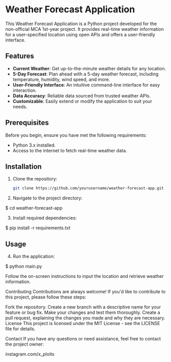 # Weather Forecast Application

This Weather Forecast Application is a Python project developed for the non-official MCA 1st-year project. It provides real-time weather information for a user-specified location using open APIs and offers a user-friendly interface.

## Features

- **Current Weather**: Get up-to-the-minute weather details for any location.
- **5-Day Forecast**: Plan ahead with a 5-day weather forecast, including temperature, humidity, wind speed, and more.
- **User-Friendly Interface**: An intuitive command-line interface for easy interaction.
- **Data Accuracy**: Reliable data sourced from trusted weather APIs.
- **Customizable**: Easily extend or modify the application to suit your needs.

## Prerequisites

Before you begin, ensure you have met the following requirements:

- Python 3.x installed.
- Access to the internet to fetch real-time weather data.

## Installation

1. Clone the repository:

   ```bash
   git clone https://github.com/yourusername/weather-forecast-app.git

2. Navigate to the project directory:

$ cd weather-forecast-app

3. Install required dependencies:

$ pip install -r requirements.txt
## Usage
4. Run the application:

$ python main.py

Follow the on-screen instructions to input the location and retrieve weather information.

Contributing
Contributions are always welcome! If you'd like to contribute to this project, please follow these steps:

Fork the repository.
Create a new branch with a descriptive name for your feature or bug fix.
Make your changes and test them thoroughly.
Create a pull request, explaining the changes you made and why they are necessary.
License
This project is licensed under the MIT License - see the LICENSE file for details.

Contact
If you have any questions or need assistance, feel free to contact the project owner:

instagram.com/x_ploits




